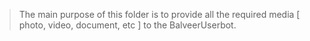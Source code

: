 > The main purpose of this folder is to provide all the required media [ photo, video, document, etc ] to the BalveerUserbot. 
